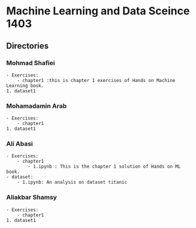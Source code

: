 # Machine Learning and Data Sceince 1403

## Directories

### Mohmad Shafiei
    - Exercises:
        - chapter1 :this is chapter 1 exercises of Hands on Machine Learning book.
    1. dataset1

### Mohamadamin Arab
    - Exercises:
        - chapter1
    1. dataset1

### Ali Abasi
    - Exercises:
        - chapter1
            - 1.ipynb : This is the chapter 1 solution of Hands on ML book.
    - dataset:
        - 1.ipynb: An analysis on dataset titanic


### Aliakbar Shamsy
    - Exercises:
        - chapter1
    1. dataset1